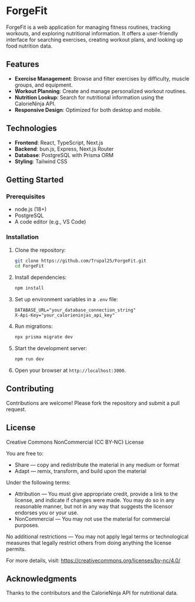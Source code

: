 # ForgeFit

ForgeFit is a web application for managing fitness routines, tracking workouts, and exploring nutritional information. It offers a user-friendly interface for searching exercises, creating workout plans, and looking up food nutrition data.

## Features

- **Exercise Management**: Browse and filter exercises by difficulty, muscle groups, and equipment.
- **Workout Planning**: Create and manage personalized workout routines.
- **Nutrition Lookup**: Search for nutritional information using the CalorieNinja API.
- **Responsive Design**: Optimized for both desktop and mobile.

## Technologies

- **Frontend**: React, TypeScript, Next.js
- **Backend**: bun.js, Express, Next.js Router
- **Database**: PostgreSQL with Prisma ORM
- **Styling**: Tailwind CSS

## Getting Started

### Prerequisites

- node.js (18+)
- PostgreSQL
- A code editor (e.g., VS Code)

### Installation

1. Clone the repository:

   ```bash
   git clone https://github.com/Trupal25/ForgeFit.git
   cd ForgeFit
   ```

2. Install dependencies:

   ```bash
   npm install
   ```

3. Set up environment variables in a `.env` file:

   ```plaintext
   DATABASE_URL="your_database_connection_string"
   X-Api-Key="your_calorieninjas_api_key"
   ```

4. Run migrations:

   ```bash
   npx prisma migrate dev
   ```

5. Start the development server:

   ```bash
   npm run dev
   ```

6. Open your browser at `http://localhost:3000`.

## Contributing

Contributions are welcome! Please fork the repository and submit a pull request.

## License

Creative Commons NonCommercial (CC BY-NC) License

You are free to:

- Share — copy and redistribute the material in any medium or format
- Adapt — remix, transform, and build upon the material

Under the following terms:

- Attribution — You must give appropriate credit, provide a link to the license, and indicate if changes were made. You may do so in any reasonable manner, but not in any way that suggests the licensor endorses you or your use.
- NonCommercial — You may not use the material for commercial purposes.

No additional restrictions — You may not apply legal terms or technological measures that legally restrict others from doing anything the license permits.

For more details, visit: https://creativecommons.org/licenses/by-nc/4.0/

## Acknowledgments

Thanks to the contributors and the CalorieNinja API for nutritional data.
